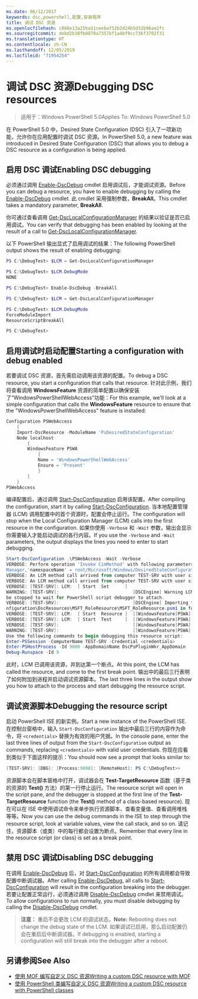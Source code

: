 ```yaml
---
ms.date: 06/12/2017
keywords: dsc,powershell,配置,安装程序
title: 调试 DSC 资源
ms.openlocfilehash: c088e13a25ba31ceebaf52b2d24b5d32b96ae2fc
ms.sourcegitcommit: debd2b38fb8070a7357bf1a4bf9cc736f3702f31
ms.translationtype: HT
ms.contentlocale: zh-CN
ms.lasthandoff: 12/05/2019
ms.locfileid: "71954254"
---
```

# <a name="debugging-dsc-resources"></a><span data-ttu-id="68550-103">调试 DSC 资源</span><span class="sxs-lookup"><span data-stu-id="68550-103">Debugging DSC resources</span></span>

> <span data-ttu-id="68550-104">适用于：Windows PowerShell 5.0</span><span class="sxs-lookup"><span data-stu-id="68550-104">Applies To: Windows PowerShell 5.0</span></span>

<span data-ttu-id="68550-105">在 PowerShell 5.0 中，Desired State Configuration (DSC) 引入了一项新功能，允许你在应用配置时调试 DSC 资源。</span><span class="sxs-lookup"><span data-stu-id="68550-105">In PowerShell 5.0, a new feature was introduced in Desired State Configuration (DSC) that allows you to debug a DSC resource as a configuration is being applied.</span></span>

## <a name="enabling-dsc-debugging"></a><span data-ttu-id="68550-106">启用 DSC 调试</span><span class="sxs-lookup"><span data-stu-id="68550-106">Enabling DSC debugging</span></span>
<span data-ttu-id="68550-107">必须通过调用 [Enable-DscDebug](/powershell/module/PSDesiredStateConfiguration/Enable-DscDebug) cmdlet 启用调试后，才能调试资源。</span><span class="sxs-lookup"><span data-stu-id="68550-107">Before you can debug a resource, you have to enable debugging by calling the [Enable-DscDebug](/powershell/module/PSDesiredStateConfiguration/Enable-DscDebug) cmdlet.</span></span>
<span data-ttu-id="68550-108">此 cmdlet 采用强制参数，**BreakAll**。</span><span class="sxs-lookup"><span data-stu-id="68550-108">This cmdlet takes a mandatory parameter, **BreakAll**.</span></span>

<span data-ttu-id="68550-109">你可通过查看调用 [Get-DscLocalConfigurationManager](/powershell/module/PSDesiredStateConfiguration/Get-DscLocalConfigurationManager) 的结果以验证是否已启用调试。</span><span class="sxs-lookup"><span data-stu-id="68550-109">You can verify that debugging has been enabled by looking at the result of a call to [Get-DscLocalConfigurationManager](/powershell/module/PSDesiredStateConfiguration/Get-DscLocalConfigurationManager).</span></span>

<span data-ttu-id="68550-110">以下 PowerShell 输出显式了启用调试的结果：</span><span class="sxs-lookup"><span data-stu-id="68550-110">The following PowerShell output shows the result of enabling debugging:</span></span>


```powershell
PS C:\DebugTest> $LCM = Get-DscLocalConfigurationManager

PS C:\DebugTest> $LCM.DebugMode
NONE

PS C:\DebugTest> Enable-DscDebug -BreakAll

PS C:\DebugTest> $LCM = Get-DscLocalConfigurationManager

PS C:\DebugTest> $LCM.DebugMode
ForceModuleImport
ResourceScriptBreakAll

PS C:\DebugTest>
```


## <a name="starting-a-configuration-with-debug-enabled"></a><span data-ttu-id="68550-111">启用调试时启动配置</span><span class="sxs-lookup"><span data-stu-id="68550-111">Starting a configuration with debug enabled</span></span>
<span data-ttu-id="68550-112">若要调试 DSC 资源，首先需启动调用该资源的配置。</span><span class="sxs-lookup"><span data-stu-id="68550-112">To debug a DSC resource, you start a configuration that calls that resource.</span></span>
<span data-ttu-id="68550-113">针对此示例，我们将查看调用 **WindowsFeature** 资源的简单配置以确保安装了“WindowsPowerShellWebAccess”功能：</span><span class="sxs-lookup"><span data-stu-id="68550-113">For this example, we'll look at a simple configuration that calls the **WindowsFeature** resource to ensure that the "WindowsPowerShellWebAccess" feature is installed:</span></span>

```powershell
Configuration PSWebAccess
    {
    Import-DscResource -ModuleName 'PsDesiredStateConfiguration'
    Node localhost
        {
        WindowsFeature PSWA
            {
            Name = 'WindowsPowerShellWebAccess'
            Ensure = 'Present'
            }
        }
    }
PSWebAccess
```
<span data-ttu-id="68550-114">编译配置后，通过调用 [Start-DscConfiguration](/powershell/module/psdesiredstateconfiguration/start-dscconfiguration) 启用该配置。</span><span class="sxs-lookup"><span data-stu-id="68550-114">After compiling the configuration, start it by calling [Start-DscConfiguration](/powershell/module/psdesiredstateconfiguration/start-dscconfiguration).</span></span>
<span data-ttu-id="68550-115">当本地配置管理器 (LCM) 调用配置中的首个资源时，配置会停止运行。</span><span class="sxs-lookup"><span data-stu-id="68550-115">The configuration will stop when the Local Configuration Manager (LCM) calls into the first resource in the configuration.</span></span>
<span data-ttu-id="68550-116">如果你使用 `-Verbose` 和 `-Wait` 参数，输出会显示你需要输入才能启动调试的各行内容。</span><span class="sxs-lookup"><span data-stu-id="68550-116">If you use the `-Verbose` and `-Wait` parameters, the output displays the lines you need to enter to start debugging.</span></span>

```powershell
Start-DscConfiguration .\PSWebAccess -Wait -Verbose
VERBOSE: Perform operation 'Invoke CimMethod' with following parameters, ''methodName' = SendConfigurationApply,'className' = MSFT_DSCLocalConfiguration
Manager,'namespaceName' = root/Microsoft/Windows/DesiredStateConfiguration'.
VERBOSE: An LCM method call arrived from computer TEST-SRV with user sid S-1-5-21-2127521184-1604012920-1887927527-108583.
VERBOSE: An LCM method call arrived from computer TEST-SRV with user sid S-1-5-21-2127521184-1604012920-1887927527-108583.
VERBOSE: [TEST-SRV]: LCM:  [ Start  Set      ]
WARNING: [TEST-SRV]:                            [DSCEngine] Warning LCM is in Debug 'ResourceScriptBreakAll' mode.  Resource script processing will
be stopped to wait for PowerShell script debugger to attach.
VERBOSE: [TEST-SRV]:                            [DSCEngine] Importing the module C:\WINDOWS\system32\WindowsPowerShell\v1.0\Modules\PSDesiredStateCo
nfiguration\DscResources\MSFT_RoleResource\MSFT_RoleResource.psm1 in force mode.
VERBOSE: [TEST-SRV]: LCM:  [ Start  Resource ]  [[WindowsFeature]PSWA]
VERBOSE: [TEST-SRV]: LCM:  [ Start  Test     ]  [[WindowsFeature]PSWA]
VERBOSE: [TEST-SRV]:                            [[WindowsFeature]PSWA] Importing the module MSFT_RoleResource in force mode.
WARNING: [TEST-SRV]:                            [[WindowsFeature]PSWA] Resource is waiting for PowerShell script debugger to attach.
Use the following commands to begin debugging this resource script:
Enter-PSSession -ComputerName TEST-SRV -Credential <credentials>
Enter-PSHostProcess -Id 9000 -AppDomainName DscPsPluginWkr_AppDomain
Debug-Runspace -Id 9
```
<span data-ttu-id="68550-117">此时，LCM 已调用该资源，并到达第一个断点。</span><span class="sxs-lookup"><span data-stu-id="68550-117">At this point, the LCM has called the resource, and come to the first break point.</span></span>
<span data-ttu-id="68550-118">输出中的最后三行表明了如何附加到进程并启动调试资源脚本。</span><span class="sxs-lookup"><span data-stu-id="68550-118">The last three lines in the output show you how to attach to the process and start debugging the resource script.</span></span>

## <a name="debugging-the-resource-script"></a><span data-ttu-id="68550-119">调试资源脚本</span><span class="sxs-lookup"><span data-stu-id="68550-119">Debugging the resource script</span></span>

<span data-ttu-id="68550-120">启动 PowerShell ISE 的新实例。</span><span class="sxs-lookup"><span data-stu-id="68550-120">Start a new instance of the PowerShell ISE.</span></span>
<span data-ttu-id="68550-121">在控制台窗格中，输入 `Start-DscConfiguration` 输出中最后三行的内容作为命令，将 `<credentials>` 替换为有效的用户凭据。</span><span class="sxs-lookup"><span data-stu-id="68550-121">In the console pane, enter the last three lines of output from the `Start-DscConfiguration` output as commands, replacing `<credentials>` with valid user credentials.</span></span>
<span data-ttu-id="68550-122">你现在应看到类似于下面这样的提示：</span><span class="sxs-lookup"><span data-stu-id="68550-122">You should now see a prompt that looks similar to:</span></span>

```powershell
[TEST-SRV]: [DBG]: [Process:9000]: [RemoteHost]: PS C:\DebugTest>>
```

<span data-ttu-id="68550-123">资源脚本会在脚本窗格中打开，调试器会在 **Test-TargetResource** 函数（基于类的资源的 **Test()** 方法）的第一行停止运行。</span><span class="sxs-lookup"><span data-stu-id="68550-123">The resource script will open in the script pane, and the debugger is stopped at the first line of the **Test-TargetResource** function (the **Test()** method of a class-based resource).</span></span>
<span data-ttu-id="68550-124">现在可以在 ISE 中使用调试命令来单步执行资源脚本、查看变量值、查看调用堆栈等等。</span><span class="sxs-lookup"><span data-stu-id="68550-124">Now you can use the debug commands in the ISE to step through the resource script, look at variable values, view the call stack, and so on.</span></span> <span data-ttu-id="68550-125">请记住，资源脚本（或类）中的每行都会设置为断点。</span><span class="sxs-lookup"><span data-stu-id="68550-125">Remember that every line in the resource script (or class) is set as a break point.</span></span>

## <a name="disabling-dsc-debugging"></a><span data-ttu-id="68550-126">禁用 DSC 调试</span><span class="sxs-lookup"><span data-stu-id="68550-126">Disabling DSC debugging</span></span>

<span data-ttu-id="68550-127">在调用 [Enable-DscDebug](/powershell/module/PSDesiredStateConfiguration/Enable-DscDebug) 后，对 [Start-DscConfiguration](/powershell/module/psdesiredstateconfiguration/start-dscconfiguration) 的所有调用都会导致配置中断调试器。</span><span class="sxs-lookup"><span data-stu-id="68550-127">After calling [Enable-DscDebug](/powershell/module/PSDesiredStateConfiguration/Enable-DscDebug), all calls to [Start-DscConfiguration](/powershell/module/psdesiredstateconfiguration/start-dscconfiguration) will result in the configuration breaking into the debugger.</span></span> <span data-ttu-id="68550-128">若要让配置正常运行，必须通过调用 [Disable-DscDebug](/powershell/module/PSDesiredStateConfiguration/Disable-DscDebug) cmdlet 来禁用调试。</span><span class="sxs-lookup"><span data-stu-id="68550-128">To allow configurations to run normally, you must disable debugging by calling the [Disable-DscDebug](/powershell/module/PSDesiredStateConfiguration/Disable-DscDebug) cmdlet.</span></span>

><span data-ttu-id="68550-129">**注意：** 重启不会更改 LCM 的调试状态。</span><span class="sxs-lookup"><span data-stu-id="68550-129">**Note:** Rebooting does not change the debug state of the LCM.</span></span> <span data-ttu-id="68550-130">如果调试已启用，那么启动配置仍会在重启后中断调试器。</span><span class="sxs-lookup"><span data-stu-id="68550-130">If debugging is enabled, starting a configuration will still break into the debugger after a reboot.</span></span>

## <a name="see-also"></a><span data-ttu-id="68550-131">另请参阅</span><span class="sxs-lookup"><span data-stu-id="68550-131">See Also</span></span>

- [<span data-ttu-id="68550-132">使用 MOF 编写自定义 DSC 资源</span><span class="sxs-lookup"><span data-stu-id="68550-132">Writing a custom DSC resource with MOF</span></span>](../resources/authoringResourceMOF.md)
- [<span data-ttu-id="68550-133">使用 PowerShell 类编写自定义 DSC 资源</span><span class="sxs-lookup"><span data-stu-id="68550-133">Writing a custom DSC resource with PowerShell classes</span></span>](../resources/authoringResourceClass.md)

